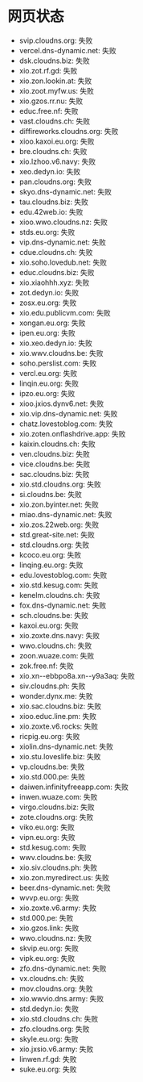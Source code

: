 # 网页状态
- svip.cloudns.org: 失败
- vercel.dns-dynamic.net: 失败
- dsk.cloudns.biz: 失败
- xio.zot.rf.gd: 失败
- xio.zon.lookin.at: 失败
- xio.zoot.myfw.us: 失败
- xio.gzos.rr.nu: 失败
- educ.free.nf: 失败
- vast.cloudns.ch: 失败
- diffireworks.cloudns.org: 失败
- xioo.kaxoi.eu.org: 失败
- bre.cloudns.ch: 失败
- xio.lzhoo.v6.navy: 失败
- xeo.dedyn.io: 失败
- pan.cloudns.org: 失败
- skyo.dns-dynamic.net: 失败
- tau.cloudns.biz: 失败
- edu.42web.io: 失败
- xioo.wwo.cloudns.nz: 失败
- stds.eu.org: 失败
- vip.dns-dynamic.net: 失败
- cdue.cloudns.ch: 失败
- xio.soho.lovedub.net: 失败
- educ.cloudns.biz: 失败
- xio.xiaohhh.xyz: 失败
- zot.dedyn.io: 失败
- zosx.eu.org: 失败
- xio.edu.publicvm.com: 失败
- xongan.eu.org: 失败
- ipen.eu.org: 失败
- xio.xeo.dedyn.io: 失败
- xio.wwv.cloudns.be: 失败
- soho.perslist.com: 失败
- vercl.eu.org: 失败
- linqin.eu.org: 失败
- ipzo.eu.org: 失败
- xioo.jxios.dynv6.net: 失败
- xio.vip.dns-dynamic.net: 失败
- chatz.lovestoblog.com: 失败
- xio.zoten.onflashdrive.app: 失败
- kaixin.cloudns.ch: 失败
- ven.cloudns.biz: 失败
- vice.cloudns.be: 失败
- sac.cloudns.biz: 失败
- xio.std.cloudns.org: 失败
- si.cloudns.be: 失败
- xio.zon.byinter.net: 失败
- miao.dns-dynamic.net: 失败
- xio.zos.22web.org: 失败
- std.great-site.net: 失败
- std.cloudns.org: 失败
- kcoco.eu.org: 失败
- linqing.eu.org: 失败
- edu.lovestoblog.com: 失败
- xio.std.kesug.com: 失败
- kenelm.cloudns.ch: 失败
- fox.dns-dynamic.net: 失败
- sch.cloudns.be: 失败
- kaxoi.eu.org: 失败
- xio.zoxte.dns.navy: 失败
- wwo.cloudns.ch: 失败
- zoon.wuaze.com: 失败
- zok.free.nf: 失败
- xio.xn--ebbpo8a.xn--y9a3aq: 失败
- siv.cloudns.ph: 失败
- wonder.dynx.me: 失败
- xio.sac.cloudns.biz: 失败
- xioo.educ.line.pm: 失败
- xio.zoxte.v6.rocks: 失败
- ricpig.eu.org: 失败
- xiolin.dns-dynamic.net: 失败
- xio.stu.loveslife.biz: 失败
- vp.cloudns.be: 失败
- xio.std.000.pe: 失败
- daiwen.infinityfreeapp.com: 失败
- inwen.wuaze.com: 失败
- virgo.cloudns.biz: 失败
- zote.cloudns.org: 失败
- viko.eu.org: 失败
- vipn.eu.org: 失败
- std.kesug.com: 失败
- wwv.cloudns.be: 失败
- xio.siv.cloudns.ph: 失败
- xio.zon.myredirect.us: 失败
- beer.dns-dynamic.net: 失败
- wvvp.eu.org: 失败
- xio.zoxte.v6.army: 失败
- std.000.pe: 失败
- xio.gzos.link: 失败
- wwo.cloudns.nz: 失败
- skvip.eu.org: 失败
- vipk.eu.org: 失败
- zfo.dns-dynamic.net: 失败
- vx.cloudns.ch: 失败
- mov.cloudns.org: 失败
- xio.wwvio.dns.army: 失败
- std.dedyn.io: 失败
- xio.std.cloudns.ch: 失败
- zfo.cloudns.org: 失败
- skyle.eu.org: 失败
- xio.jxsio.v6.army: 失败
- linwen.rf.gd: 失败
- suke.eu.org: 失败
